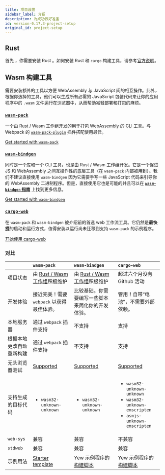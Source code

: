 ```yaml
---
title: 项目设置
sidebar_label: 介绍
description: 为成功做好准备
id: version-0.17.3-project-setup
original_id: project-setup
---
```


## Rust

首先 ，你需要安装 Rust 。如何安装 Rust 和 `cargo` 构建工具，请参考[官方说明](https://www.rust-lang.org/tools/install)。

## **Wasm 构建工具**

需要安装额外的工具以方便 WebAssembly 与 JavaScript 间的相互操作。此外，根据你选择的工具，他们可以生成所有必需的 JavaScript 包装代码来让你的应用程序中的 `.wasm` 文件运行在浏览器中，从而帮助减轻部署和打包的麻烦。

### [**`wasm-pack`**](https://rustwasm.github.io/docs/wasm-pack/)

一个由 Rust / Wasm 工作组开发的用于打包 WebAssembly 的 CLI 工具。与 Webpack 的 [`wasm-pack-plugin`](https://github.com/wasm-tool/wasm-pack-plugin) 插件搭配使用最佳。

[Get started with `wasm-pack`](project-setup/using-wasm-pack.md)

### [**`wasm-bindgen`**](https://rustwasm.github.io/docs/wasm-bindgen/)

同时是一个库和一个 CLI 工具，也是由 Rust / Wasm 工作组开发。它是一个促进 JS 和 WebAssembly 之间互操作性的底层工具（在 `wasm-pack` 内部被用到）。我们不建议直接使用 `wasm-bindgen` 因为它需要手写一些 JavaScript 代码来引导你的 WebAssembly 二进制程序。但是，直接使用它也是可能的并且可以在 <a href="https://rustwasm.github.io/docs/wasm-bindgen/" data-md-type="link"><strong data-md-type="double_emphasis">`wasm-bindgen` 指南</strong></a> 上找到更多信息。

[Get started with `wasm-bindgen`](project-setup/using-wasm-bindgen.md)

### [**`cargo-web`**](https://github.com/koute/cargo-web)

在 `wasm-pack` 和 `wasm-bindgen` 被介绍前的首选 web 工作流工具。它仍然是**最快捷**的启动和运行方式，值得安装以运行尚未迁移到支持 `wasm-pack` 的示例程序。

[开始使用 cargo-web](project-setup/using-cargo-web.md)

### 对比

<table>
  <thead>
    <tr>
      <th style="text-align:left"></th>
      <th style="text-align:left">
<code>wasm-pack</code>
      </th>
      <th style="text-align:left">
<code>wasm-bindgen</code>
      </th>
      <th style="text-align:left">
<code>cargo-web</code>
      </th>
    </tr>
  </thead>
  <tbody>
    <tr>
      <td style="text-align:left">项目状态</td>
      <td style="text-align:left">由 <a href="https://rustwasm.github.io/">Rust / Wasm 工作组</a>积极维护</td>
      <td style="text-align:left">由 <a href="https://rustwasm.github.io/">Rust / Wasm 工作组</a>积极维护</td>
      <td style="text-align:left">超过六个月没有 Github 活动</td>
    </tr>
    <tr>
      <td style="text-align:left">开发体验</td>
      <td style="text-align:left">接近完美！需要 <code>webpack</code> 以获得最佳体验。</td>
      <td style="text-align:left">比较基础。你需要编写一些脚本来简化你的开发体验。</td>
        <td style="text-align:left">管用！自带“电池”，不需要外部依赖。</td>
    </tr>
    <tr>
      <td style="text-align:left">本地服务器</td>
      <td style="text-align:left">通过 <code>webpack</code> 插件支持</td>
      <td style="text-align:left">不支持</td>
      <td style="text-align:left">支持</td>
    </tr>
    <tr>
      <td style="text-align:left">根据本地更改自动重新构建</td>
      <td style="text-align:left">通过 <code>webpack</code> 插件支持</td>
      <td style="text-align:left">不支持</td>
      <td style="text-align:left">支持</td>
    </tr>
    <tr>
      <td style="text-align:left">无头浏览器测试</td>
      <td style="text-align:left">
<a href="https://rustwasm.github.io/docs/wasm-pack/commands/test.html">Supported</a>
      </td>
      <td style="text-align:left">
<a href="https://rustwasm.github.io/docs/wasm-bindgen/wasm-bindgen-test/index.html">Supported</a>
      </td>
      <td style="text-align:left">
<a href="https://github.com/koute/cargo-web#features">Supported</a>
      </td>
    </tr>
    <tr>
      <td style="text-align:left">支持生成的目标代码</td>
      <td style="text-align:left">
        <ul>
          <li>
<code>wasm32-unknown-unknown</code>
          </li>
        </ul>
      </td>
      <td style="text-align:left">
        <ul>
          <li>
<code>wasm32-unknown-unknown</code>
          </li>
        </ul>
      </td>
      <td style="text-align:left">
        <ul>
          <li>
<code>wasm32-unknown-unknown</code>
          </li>
          <li>
<code>wasm32-unknown-emscripten</code>
          </li>
          <li>
<code>asmjs-unknown-emscripten</code>
          </li>
        </ul>
      </td>
    </tr>
    <tr>
      <td style="text-align:left">
<code>web-sys</code>
      </td>
      <td style="text-align:left">兼容</td>
      <td style="text-align:left">兼容</td>
      <td style="text-align:left">不兼容</td>
    </tr>
    <tr>
      <td style="text-align:left">
<code>stdweb</code>
      </td>
      <td style="text-align:left">兼容</td>
      <td style="text-align:left">兼容</td>
      <td style="text-align:left">兼容</td>
    </tr>
    <tr>
      <td style="text-align:left">示例用法</td>
      <td style="text-align:left">
<a href="https://github.com/yewstack/yew-wasm-pack-minimal">Starter template</a>
      </td>
      <td style="text-align:left">Yew 示例程序的<a href="https://github.com/yewstack/yew/blob/master/examples/build_all.sh">构建脚本</a>       </td>
      <td style="text-align:left">Yew 示例程序的<a href="https://github.com/yewstack/yew/blob/master/examples/build_all.sh">构建脚本</a>       </td>
    </tr>
  </tbody>
</table>
